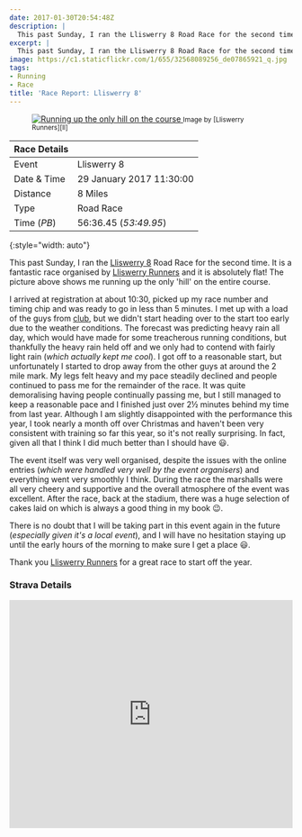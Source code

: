 ```yaml
---
date: 2017-01-30T20:54:48Z
description: |
  This past Sunday, I ran the Lliswerry 8 Road Race for the second time. It is a fantastic race  organised by Lliswerry Runners and it is absolutely flat! This picture shows me running up the only 'hill' on the entire course. The event itself was very well organised, despite the issues with the online entries (which were handled very well by the event organisers) and everything went very smoothly I think. During the race the marshalls were all very cheery and supportive and the overall atmosphere of the event was excellent. After the race, back at the stadium, there was a huge selection of cakes laid on which is always a good thing in my book. Thank you Lliswerry Runners for a great race to start off the year...
excerpt: |
  This past Sunday, I ran the Lliswerry 8 Road Race for the second time. It is a fantastic race  organised by Lliswerry Runners and it is absolutely flat! This picture shows me running up the only 'hill' on the entire course. The event itself was very well organised, despite the issues with the online entries (which were handled very well by the event organisers) and everything went very smoothly I think. During the race the marshalls were all very cheery and supportive and the overall atmosphere of the event was excellent. After the race, back at the stadium, there was a huge selection of cakes laid on which is always a good thing in my book. Thank you Lliswerry Runners for a great race to start off the year...
image: https://c1.staticflickr.com/1/655/32568089256_de07865921_q.jpg
tags:
- Running
- Race
title: 'Race Report: Lliswerry 8'
---
```


<figure class="flickr image alignright">
    <span>
      <a title="Running up the only hill on the course" href="https://c1.staticflickr.com/1/655/32568089256_de07865921_b.jpg" class="image">
        <img src="https://c1.staticflickr.com/1/655/32568089256_de07865921_n.jpg" alt="Running up the only hill on the course">
      </a>
      <a title="View on Flickr" href="https://www.flickr.com/photos/richard-perry/32568089256/" class="flickrlink"> </a>
    </span>
    <small class='aligncentre' markdown='1'>Image by [Lliswerry Runners][ll]</small>
</figure>

| Race Details |                          |
|--------------|--------------------------|
| Event        | Lliswerry 8              |
| Date & Time  | 29 January 2017 11:30:00 |
| Distance     | 8 Miles                  |
| Type         | Road Race                |
| Time (_PB_)  | 56:36.45 (_53:49.95_)    |
{:style="width: auto"}


This past Sunday, I ran the [Lliswerry 8][l8] Road Race for the second time. It is a fantastic race 
organised by [Lliswerry Runners][ll] and it is absolutely flat! The picture above shows me running
up the only 'hill' on the entire course. 

I arrived at registration at about 10:30, picked up my race number and timing chip and was ready to
go in less than 5 minutes. I met up with a load of the guys from [club][crc], but we didn't start
heading over to the start too early due to the weather conditions. The forecast was predicting heavy
rain all day, which would have made for some treacherous running conditions, but thankfully the
heavy rain held off and we only had to contend with fairly light rain (_which actually kept me
cool_). I got off to a reasonable start, but unfortunately I started to drop away from the other
guys at around the 2 mile mark. My legs felt heavy and my pace steadily declined and people
continued to pass me for the remainder of the race. It was quite demoralising having people
continually passing me, but I still managed to keep a reasonable pace and I finished just over
2&frac12; minutes behind my time from last year. Although I am slightly disappointed with the
performance this year, I took nearly a month off over Christmas and haven't been very consistent
with training so far this year, so it's not really surprising. In fact, given all that I think I
did much better than I should have :smiley:.

The event itself was very well organised, despite the issues with the online entries (_which were
handled very well by the event organisers_) and everything went very smoothly I think. During the
race the marshalls were all very cheery and supportive and the overall atmosphere of the event was
excellent. After the race, back at the stadium, there was a huge selection of cakes laid on which is 
always a good thing in my book :wink:. 

There is no doubt that I will be taking part in this event again in the future (_especially given
it's a local event_), and I will have no hesitation staying up until the early hours of the morning
to make sure I get a place :smiley:. 

Thank you [Lliswerry Runners][ll] for a great race to start off the year.


### Strava Details

<iframe height='405' width='100%' frameborder='0' allowtransparency='true' scrolling='no'
  src='https://www.strava.com/activities/848145399/embed/71de2b7274140de54032bd78dd63381e81d06067'>
</iframe>

[l8]: //www.lliswerryrunners.org.uk/lliswerry8/
[ll]: //www.lliswerryrunners.org.uk/
[crc]: //www.caerleonrunningclub.co.uk/
